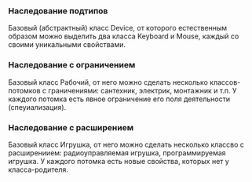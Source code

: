 ### Наследование подтипов

Базовый (абстрактный) класс Device, от которого естественным образом можно выделить два класса Keyboard и Mouse, каждый со своими уникальными свойствами.

### Наследование с ограничением

Базовый класс Рабочий, от него можно сделать несколько классов-потомков с граничениями: сантехник, электрик, монтажник и т.п. У каждого потомка есть явное ограничение его поля деятельности (спеуиализация).

### Наследование с расширением

Базовый класс Игрушка, от него можно сделать несколько классво с расширениием: радиоуправляемая игрушка, программируемая игрушка. У каждого потомка есть новые свойства, которых нет у класса-родителя.
